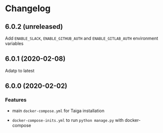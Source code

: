# Changelog

## 6.0.2 (unreleased)

Add `ENABLE_SLACK`, `ENABLE_GITHUB_AUTH` and `ENABLE_GITLAB_AUTH` environment variables

## 6.0.1 (2020-02-08)

Adatp to latest

## 6.0.0 (2020-02-02)

### Features

- main `docker-compose.yml` for Taiga installation

- `docker-compose-inits.yml` to run `python manage.py` with docker-compose
